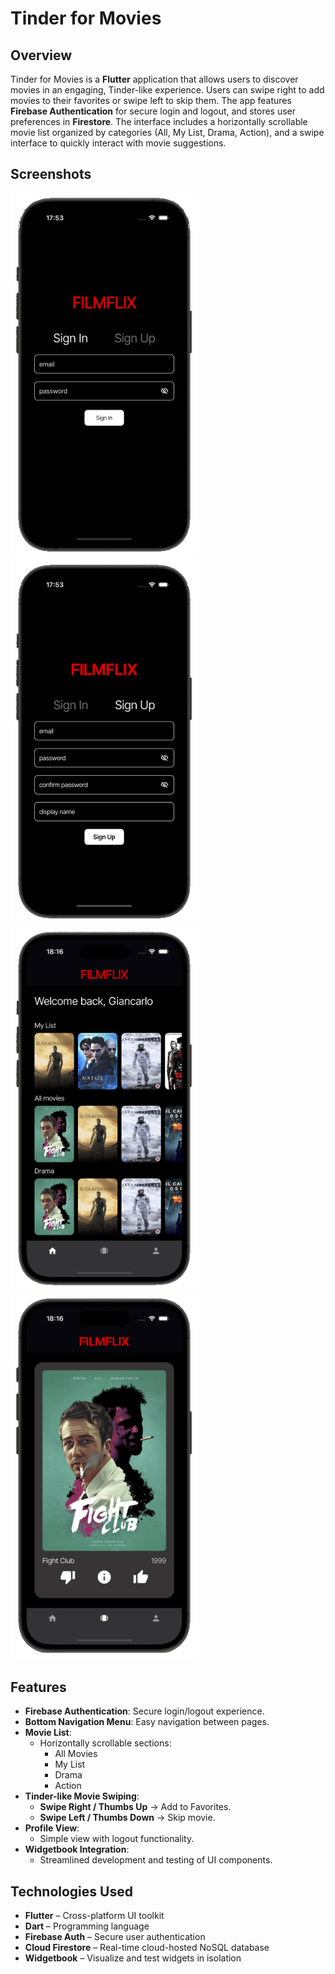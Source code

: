 # Tinder for Movies

## Overview

Tinder for Movies is a **Flutter** application that allows users to discover movies in an engaging, Tinder-like experience. Users can swipe right to add movies to their favorites or swipe left to skip them. The app features **Firebase Authentication** for secure login and logout, and stores user preferences in **Firestore**. The interface includes a horizontally scrollable movie list organized by categories (All, My List, Drama, Action), and a swipe interface to quickly interact with movie suggestions.

## Screenshots

<img src="img/img-1.png" width=300 /> <img src="img/img-2.png" width=300 /> 
<img src="img/img-3.png" width=300 /> <img src="img/img-4.png" width=300 /> 

## Features

- **Firebase Authentication**: Secure login/logout experience.
- **Bottom Navigation Menu**: Easy navigation between pages.
- **Movie List**:
    - Horizontally scrollable sections:
        - All Movies
        - My List
        - Drama
        - Action
- **Tinder-like Movie Swiping**:
    - **Swipe Right / Thumbs Up** → Add to Favorites.
    - **Swipe Left / Thumbs Down** → Skip movie.
- **Profile View**:
    - Simple view with logout functionality.
- **Widgetbook Integration**:
    - Streamlined development and testing of UI components.

## Technologies Used

- **Flutter** – Cross-platform UI toolkit
- **Dart** – Programming language
- **Firebase Auth** – Secure user authentication
- **Cloud Firestore** – Real-time cloud-hosted NoSQL database
- **Widgetbook** – Visualize and test widgets in isolation


